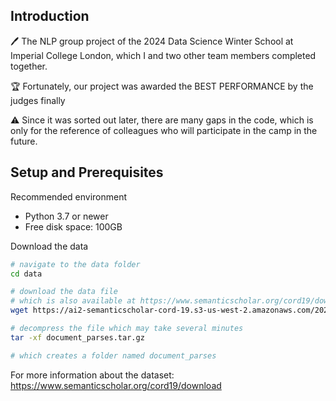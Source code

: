 ## Introduction


🖊 The NLP group project of the 2024 Data Science Winter School at Imperial College London, which I and two other team members completed together.


🏆 Fortunately, our project was awarded the BEST PERFORMANCE by the judges finally


⚠ Since it was sorted out later, there are many gaps in the code, which is only for the reference of colleagues who will participate in the camp in the future.


## Setup and Prerequisites 

Recommended environment

- Python 3.7 or newer
- Free disk space: 100GB

Download the data

```sh
# navigate to the data folder
cd data

# download the data file
# which is also available at https://www.semanticscholar.org/cord19/download
wget https://ai2-semanticscholar-cord-19.s3-us-west-2.amazonaws.com/2021-07-26/document_parses.tar.gz

# decompress the file which may take several minutes
tar -xf document_parses.tar.gz

# which creates a folder named document_parses
```

For more information about the dataset: https://www.semanticscholar.org/cord19/download

